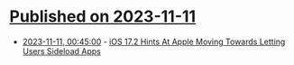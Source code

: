 # [Published on 2023-11-11](index.md)

* [2023-11-11, 00:45:00](https://apple.slashdot.org/story/23/11/10/223245/ios-172-hints-at-apple-moving-towards-letting-users-sideload-apps?utm_source=rss1.0mainlinkanon&utm_medium=feed) - [iOS 17.2 Hints At Apple Moving Towards Letting Users Sideload Apps](https://apple.slashdot.org/story/23/11/10/223245/ios-172-hints-at-apple-moving-towards-letting-users-sideload-apps?utm_source=rss1.0mainlinkanon&utm_medium=feed)
